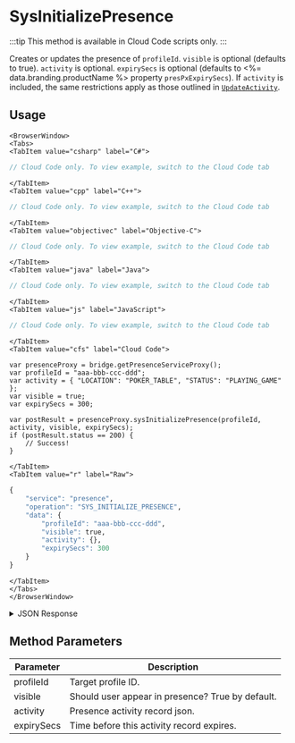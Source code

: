 # SysInitializePresence

:::tip
This method is available in Cloud Code scripts only.
:::

Creates or updates the presence of `profileId`. `visible` is optional (defaults to true). `activity` is optional. `expirySecs` is optional (defaults to <%= data.branding.productName %> property `presPxExpirySecs`). If `activity` is included, the same restrictions apply as those outlined in <code>[UpdateActivity](/api/capi/presence/updateactivity)</code>.

<PartialServop service_name="presence" operation_name="SYS_INITIALIZE_PRESENCE" />

## Usage

```mdx-code-block
<BrowserWindow>
<Tabs>
<TabItem value="csharp" label="C#">
```

```csharp
// Cloud Code only. To view example, switch to the Cloud Code tab
```

```mdx-code-block
</TabItem>
<TabItem value="cpp" label="C++">
```

```cpp
// Cloud Code only. To view example, switch to the Cloud Code tab
```

```mdx-code-block
</TabItem>
<TabItem value="objectivec" label="Objective-C">
```

```objectivec
// Cloud Code only. To view example, switch to the Cloud Code tab
```

```mdx-code-block
</TabItem>
<TabItem value="java" label="Java">
```

```java
// Cloud Code only. To view example, switch to the Cloud Code tab
```

```mdx-code-block
</TabItem>
<TabItem value="js" label="JavaScript">
```

```javascript
// Cloud Code only. To view example, switch to the Cloud Code tab
```

```mdx-code-block
</TabItem>
<TabItem value="cfs" label="Cloud Code">
```

```cfscript
var presenceProxy = bridge.getPresenceServiceProxy();
var profileId = "aaa-bbb-ccc-ddd";
var activity = { "LOCATION": "POKER_TABLE", "STATUS": "PLAYING_GAME" };
var visible = true;
var expirySecs = 300;

var postResult = presenceProxy.sysInitializePresence(profileId, activity, visible, expirySecs);
if (postResult.status == 200) {
    // Success!
}
```

```mdx-code-block
</TabItem>
<TabItem value="r" label="Raw">
```

```r
{
	"service": "presence",
	"operation": "SYS_INITIALIZE_PRESENCE",
	"data": {
		"profileId": "aaa-bbb-ccc-ddd",
		"visible": true,
		"activity": {},
		"expirySecs": 300
	}
}
```

```mdx-code-block
</TabItem>
</Tabs>
</BrowserWindow>
```

<details>
<summary>JSON Response</summary>

```json
{
 "data": null,
 "status": 200
}
```
</details>

## Method Parameters
Parameter | Description
--------- | -----------
profileId | Target profile ID.
visible | Should user appear in presence? True by default.
activity | Presence activity record json.
expirySecs | Time before this activity record expires.


